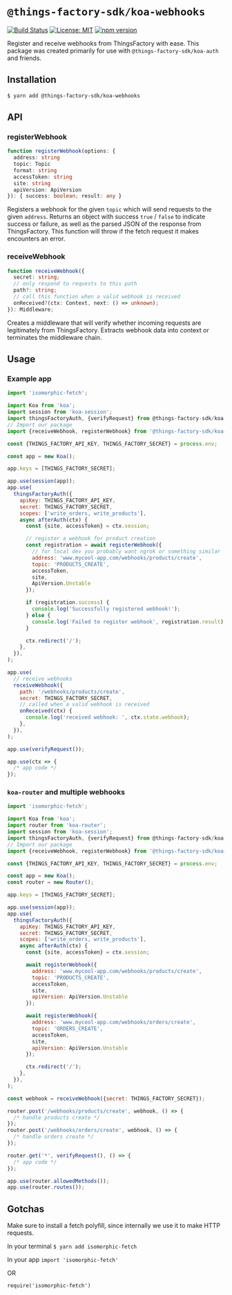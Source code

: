 # `@things-factory-sdk/koa-webhooks`

[![Build Status](https://travis-ci.org/things-factory/sdk.svg?branch=master)](https://travis-ci.org/things-factory/sdk)
[![License: MIT](https://img.shields.io/badge/License-MIT-green.svg)](LICENSE.md) [![npm version](https://badge.fury.io/js/%40things-factory%2Fkoa-webhooks.svg)](https://badge.fury.io/js/%40things-factory%2Fkoa-webhooks.svg)

Register and receive webhooks from ThingsFactory with ease. This package was created primarily for use with `@things-factory-sdk/koa-auth` and friends.

## Installation

```bash
$ yarn add @things-factory-sdk/koa-webhooks
```

## API

### registerWebhook

```typescript
function registerWebhook(options: {
  address: string
  topic: Topic
  format: string
  accessToken: string
  site: string
  apiVersion: ApiVersion
}): { success: boolean; result: any }
```

Registers a webhook for the given `topic` which will send requests to the given `address`. Returns an object with success `true` / `false` to indicate success or failure, as well as the parsed JSON of the response from ThingsFactory. This function will throw if the fetch request it makes encounters an error.

### receiveWebhook

```typescript
function receiveWebhook({
  secret: string;
  // only respond to requests to this path
  path?: string;
  // call this function when a valid webhook is received
  onReceived?(ctx: Context, next: () => unknown);
}): Middleware;
```

Creates a middleware that will verify whether incoming requests are legitimately from ThingsFactory. Extracts webhook data into context or terminates the middleware chain.

## Usage

### Example app

```javascript
import 'isomorphic-fetch';

import Koa from 'koa';
import session from 'koa-session';
import thingsFactoryAuth, {verifyRequest} from @things-factory-sdk/koa-auth;
// Import our package
import {receiveWebhook, registerWebhook} from '@things-factory-sdk/koa-webhooks';

const {THINGS_FACTORY_API_KEY, THINGS_FACTORY_SECRET} = process.env;

const app = new Koa();

app.keys = [THINGS_FACTORY_SECRET];

app.use(session(app));
app.use(
  thingsFactoryAuth({
    apiKey: THINGS_FACTORY_API_KEY,
    secret: THINGS_FACTORY_SECRET,
    scopes: ['write_orders, write_products'],
    async afterAuth(ctx) {
      const {site, accessToken} = ctx.session;

      // register a webhook for product creation
      const registration = await registerWebhook({
        // for local dev you probably want ngrok or something similar
        address: 'www.mycool-app.com/webhooks/products/create',
        topic: 'PRODUCTS_CREATE',
        accessToken,
        site,
        ApiVersion.Unstable
      });

      if (registration.success) {
        console.log('Successfully registered webhook!');
      } else {
        console.log('Failed to register webhook', registration.result);
      }

      ctx.redirect('/');
    },
  }),
);

app.use(
  // receive webhooks
  receiveWebhook({
    path: '/webhooks/products/create',
    secret: THINGS_FACTORY_SECRET,
    // called when a valid webhook is received
    onReceived(ctx) {
      console.log('received webhook: ', ctx.state.webhook);
    },
  }),
);

app.use(verifyRequest());

app.use(ctx => {
  /* app code */
});
```

### `koa-router` and multiple webhooks

```javascript
import 'isomorphic-fetch';

import Koa from 'koa';
import router from 'koa-router';
import session from 'koa-session';
import thingsFactoryAuth, {verifyRequest} from @things-factory-sdk/koa-auth;
// Import our package
import {receiveWebhook, registerWebhook} from '@things-factory-sdk/koa-webhooks';

const {THINGS_FACTORY_API_KEY, THINGS_FACTORY_SECRET} = process.env;

const app = new Koa();
const router = new Router();

app.keys = [THINGS_FACTORY_SECRET];

app.use(session(app));
app.use(
  thingsFactoryAuth({
    apiKey: THINGS_FACTORY_API_KEY,
    secret: THINGS_FACTORY_SECRET,
    scopes: ['write_orders, write_products'],
    async afterAuth(ctx) {
      const {site, accessToken} = ctx.session;

      await registerWebhook({
        address: 'www.mycool-app.com/webhooks/products/create',
        topic: 'PRODUCTS_CREATE',
        accessToken,
        site,
        apiVersion: ApiVersion.Unstable
      });

      await registerWebhook({
        address: 'www.mycool-app.com/webhooks/orders/create',
        topic: 'ORDERS_CREATE',
        accessToken,
        site,
        apiVersion: ApiVersion.Unstable
      });

      ctx.redirect('/');
    },
  }),
);

const webhook = receiveWebhook({secret: THINGS_FACTORY_SECRET});

router.post('/webhooks/products/create', webhook, () => {
  /* handle products create */
});
router.post('/webhooks/orders/create', webhook, () => {
  /* handle orders create */
});

router.get('*', verifyRequest(), () => {
  /* app code */
});

app.use(router.allowedMethods());
app.use(router.routes());
```

## Gotchas

Make sure to install a fetch polyfill, since internally we use it to make HTTP requests.

In your terminal
`$ yarn add isomorphic-fetch`

In your app
`import 'isomorphic-fetch'`

OR

`require('isomorphic-fetch')`
